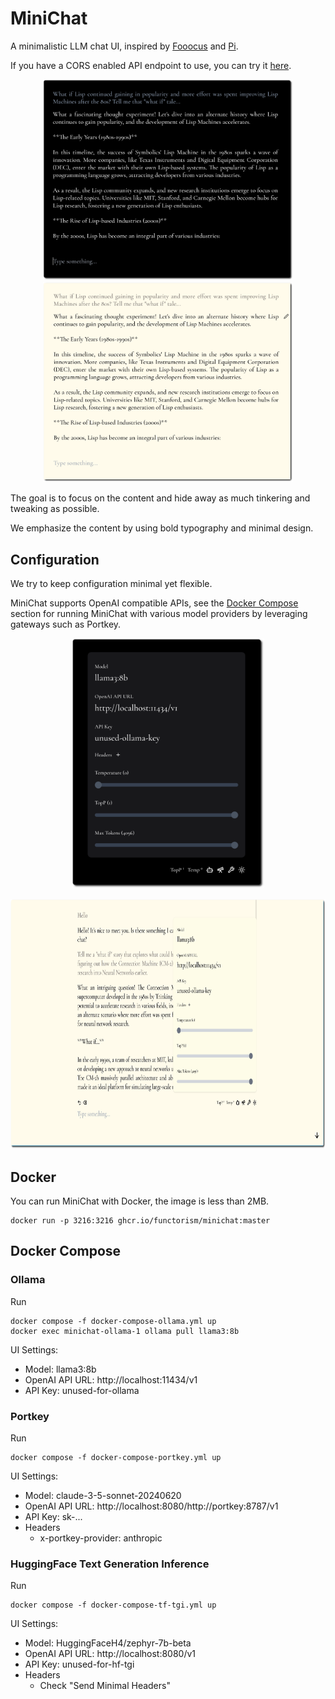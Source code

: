 # MiniChat

A minimalistic LLM chat UI, inspired by [Fooocus](https://github.com/lllyasviel/Fooocus) and [Pi](https://pi.ai/).

If you have a CORS enabled API endpoint to use, you can try it [here](https://functorism.github.io/minichat/).

<p align="center">
    <img src="./screenshots/dark-chat.png" width="400" />
    <img src="./screenshots/light-chat.png" width="400" />
</p>

The goal is to focus on the content and hide away as much tinkering and tweaking as possible.

We emphasize the content by using bold typography and minimal design.

## Configuration

We try to keep configuration minimal yet flexible.

MiniChat supports OpenAI compatible APIs, see the [Docker Compose](#docker-compose) section for running MiniChat
with various model providers by leveraging gateways such as Portkey.

<p align="center">
    <img src="./screenshots/dark-options-panel.png" height="400" />
</p>

<p align="center">
    <img src="./screenshots/light-full.png" height="400" />
</p>

## Docker

You can run MiniChat with Docker, the image is less than 2MB.

```
docker run -p 3216:3216 ghcr.io/functorism/minichat:master
```

## Docker Compose

### Ollama

Run

```
docker compose -f docker-compose-ollama.yml up
docker exec minichat-ollama-1 ollama pull llama3:8b
```

UI Settings:

- Model: llama3:8b
- OpenAI API URL: http://localhost:11434/v1
- API Key: unused-for-ollama

### Portkey

Run

```
docker compose -f docker-compose-portkey.yml up
```

UI Settings:

- Model: claude-3-5-sonnet-20240620
- OpenAI API URL: http://localhost:8080/http://portkey:8787/v1
- API Key: sk-...
- Headers
  - x-portkey-provider: anthropic

### HuggingFace Text Generation Inference

Run

```
docker compose -f docker-compose-tf-tgi.yml up
```

UI Settings:

- Model: HuggingFaceH4/zephyr-7b-beta
- OpenAI API URL: http://localhost:8080/v1
- API Key: unused-for-hf-tgi
- Headers
  - Check "Send Minimal Headers"
